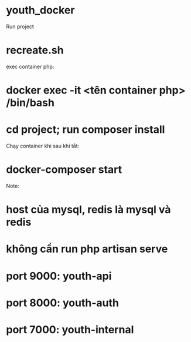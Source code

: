 # youth_docker
Run project
# recreate.sh
exec container php:
# docker exec -it <tên container php> /bin/bash
# cd project; run composer install
Chạy container khi sau khi tắt:
# docker-composer start
Note:
# host của mysql, redis là mysql và redis
# không cần run php artisan serve
# port 9000: youth-api
# port 8000: youth-auth
# port 7000: youth-internal

